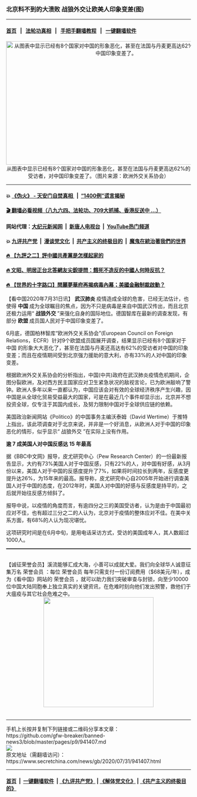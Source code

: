 ### 北京料不到的大溃败 战狼外交让欧美人印象变差(图)
------------------------

#### [首页](https://github.com/gfw-breaker/banned-news3/blob/master/README.md) &nbsp;&nbsp;|&nbsp;&nbsp; [法轮功真相](https://github.com/begood0513/basic/blob/master/README.md)  &nbsp;&nbsp;|&nbsp;&nbsp; [手把手翻墙教程](https://github.com/gfw-breaker/guides/wiki)  &nbsp;&nbsp;|&nbsp;&nbsp; [一键翻墙软件](https://github.com/gfw-breaker/nogfw/blob/master/README.md)  



<div class="article_right" style="fone-color:#000">
 <p style="text-align: center;">
  <img alt="从图表中显示已经有8个国家对中国的形象恶化，甚至在法国与丹麦更高达62%的受访者，对中国印象变差了。" src="https://img3.secretchina.com/pic/2020/7-31/p2744121a879065907-ss.jpg" style="height:337px; width:600px"/>
  <br>
   从图表中显示已经有8个国家对中国的形象恶化，甚至在法国与丹麦更高达62%的受访者，对中国印象变差了。（图片来源：欧洲外交关系协会）
   <span id="hideid" name="hideid" style="color:red;display:none;">
    <span href="https://www.secretchina.com">
    </span>
   </span>
  </br>
 </p>
 <div id="txt-mid1-t21-2017">
  

---

#### 💥 [《伪火》 - 天安门自焚真相 ](http://141.164.39.94:10000/videos/blog/weihuo.html)&nbsp; |&nbsp; [“1400例”谎言揭秘  ](http://141.164.39.94:10000/videos/blog/jiexi1400.html)

#### [ 🎬  翻墙必看视频（八九六四、法轮功、709大抓捕、香港反送中 ...）](https://github.com/gfw-breaker/links/blob/master/banned.md)

#### 网站代理：[大纪元新闻网](http://167.172.10.89:10080/gb/) &nbsp;|&nbsp; [新唐人电视台](http://167.172.10.89:8808/gb/) &nbsp;|&nbsp; [YouTube热门频道](http://158.247.203.241/youtube.html)

#### 💥 [九评共产党](http://141.164.39.94:10000/videos/res/jiuping/)&nbsp; |&nbsp; [漫谈党文化](http://141.164.39.94:10000/videos/res/mtdwh/)&nbsp; |&nbsp; [共产主义的终极目的](http://141.164.39.94:10000/videos/res/zjmd/)&nbsp; |&nbsp; [魔鬼在統治著我們的世界](http://141.164.39.94:10000/videos/res/TheSpecter/)  

#### [ 🔥  【九評之二】評中國共產黨是怎樣起家的](http://141.164.39.94:10000/videos/news/../res/jiuping/index.html)

#### [ 🔥  文昭、明居正台北答網友尖銳提問：餓死不造反的中國人何時反抗？](http://141.164.39.94:10000/videos/news/wenzhao-mjz.html)

#### [ 🔥  【世界的十字路口】閆麗夢華府再揭病毒內幕；美國金融制裁啟動？](http://141.164.39.94:10000/videos/news/tanghao01.html)


  </div>
 </div>
 <p>
  【看中国2020年7月31日讯】
  <strong>
   <span href="https://www.secretchina.com/news/gb/tag/武汉肺炎" target="_blank">
    武汉肺炎
   </span>
  </strong>
  疫情造成全球的危害，已经无法估计，也使得
  <strong>
   中国
  </strong>
  成为全球瞩目的焦点，因为不只是病毒是来自中国武汉传出，而且北京还极力运用“
  <strong>
   战狼外交
  </strong>
  ”来强化自身的国际地位。德国智库在最新的调查发现，有部分
  <strong>
   欧盟
  </strong>
  成员国人民对于中国印象变差了。
  <span id="hideid" name="hideid" style="color:red;display:none;">
   <span href="https://www.secretchina.com">
   </span>
  </span>
 </p>
 <p>
  6月底，德国柏林智库“欧洲外交关系协会”(European Council on Foreign Relations，ECFR）针对9个欧盟成员国展开调查，结果显示已经有8个国家对于
  <span href="https://www.secretchina.com/news/gb/tag/中国" target="_blank">
   中国
  </span>
  的形象大大恶化了，甚至在法国与丹麦还高达有62%的受访者对中国的印象变差；而且在疫情期间受到北京强力援助的意大利，亦有33%的人对中国的印象变差。
 </p>
 <p>
  根据欧洲外交关系协会的分析指出，中国(中共)政府在武汉肺炎疫情危机期间，企图分裂欧洲，及对西方民主国家应对卫生紧急状况的敌视言论，已为欧洲敲响了警钟。欧洲人多年以来一直都认为，中国应该会对有效的全球经济秩序产生兴趣，因中国是从全球化贸易受益最大的国家，可是在最近几个事件却显示出，北京并不想投资全球，仅专注于其国内成长，及努力限制中国对于全球供应链的依赖。
 </p>
 <p>
  美国政治新闻网站《Politico》的中国事务主编沃泰姆（David Wertime）于推特上指出，该此项调查对于北京来说，并非是一个好消息，从欧洲人对于中国的印象恶化的情形，似乎显示“
  <span href="https://www.secretchina.com/news/gb/tag/战狼外交" target="_blank">
   战狼外交
  </span>
  ”在实际上没有作用。
 </p>
 <p>
  <strong>
   逾
  </strong>
  <strong>
   7
  </strong>
  <strong>
   成美国人对中国反感达
  </strong>
  <strong>
   15
  </strong>
  <strong>
   年最高
  </strong>
 </p>
 <p>
  据《BBC中文网》报导，皮尤研究中心（Pew Research Center）的一份最新报告显示，大约有73%美国人对于中国反感，只有22%的人，对中国有好感，从3月份以来，美国人对于中国的反感度提升了7%，如果将时间拉长到两年，反感度更提升达26%，为15年来的最高。报导称，皮尤研究中心自2005年开始进行调查美国人对于中国的态度，在2012年时，美国人对中国的好感与反感度是持平的，之后就开始往反感方倾斜了。
 </p>
 <center>
  <div style="max-width: 632px;height:180px; display: none; text-align: center; margin: 0 auto; overflow: hidden;overflow-x: hidden;">
   <div id="taboola-midarticle-thumbnails" style="max-width: 632px;height:180px;overflow: hidden;overflow-x: hidden;">
   </div>
  </div>
  <div>
   <center>
    <div id="div-gpt-ad-1589559869784-0">
    </div>
   </center>
  </div>
 </center>
 <p>
  报导中说，以疫情的角度而言，有逾四分之三的美国受访者，认为是由于中国最初应对不佳，也有超过三分之二的人认为，北京对于疫情的整体应对不佳。在美中关系方面，有68%的人认为现况堪忧。
 </p>
 <center>
  <div style="max-width: 632px;height:180px; display: none; text-align: center; margin: 0 auto; overflow: hidden;overflow-x: hidden;">
   <div id="taboola-midarticle-thumbnails" style="max-width: 632px;height:180px;overflow: hidden;overflow-x: hidden;">
   </div>
  </div>
  <div>
   <center>
    <div id="div-gpt-ad-1589559869784-0">
    </div>
   </center>
  </div>
 </center>
 <p>
  这项研究时间是在6月中旬，是用电话采访方式，受访的美国成年人，其人数超过1000人。
 </p>
 <center>
  <div style="max-width: 632px;height:180px; display: none; text-align: center; margin: 0 auto; overflow: hidden;overflow-x: hidden;">
   <div id="taboola-midarticle-thumbnails" style="max-width: 632px;height:180px;overflow: hidden;overflow-x: hidden;">
   </div>
  </div>
  <div>
   <center>
    <div id="div-gpt-ad-1589559869784-0">
    </div>
   </center>
  </div>
 </center>
 <p style="margin-bottom:10px;">
  <hr style="border-top: 1px dashed  ;" width="100%"/>
  <br/>
  【诚征荣誉会员】溪流能够汇成大海，小善可以成就大爱。我们向全球华人诚意征集万名
  <span href="/kzgd/subscribe.html" target="_blank">
   荣誉会员
  </span>
  ：每位
  <span href="/kzgd/subscribe.html" target="_blank">
   荣誉会员
  </span>
  每年只需支付一份订阅费用（$68美元/年），成为《看中国》网站的
  <span href="/kzgd/subscribe.html" target="_blank">
   荣誉会员
  </span>
  ，就可以助力我们突破审查与封锁，向至少10000位中国大陆同胞奉上独立真实的关键资讯，在危难时刻向他们发出预警，救他们于大瘟疫与其它社会危难之中。
  <center>
   <span href="https://account.secretchina.com/planshopcart.php?pid=2020plana&amp;carf=add&amp;code=b5">
    <img src="https://img3.secretchina.com/pic/2020/7-29/p2742721a263579567.jpg" width="300px"/>
   </span>
  </center>
  <center>
   <div style="max-width: 632px;height:180px; display: none; text-align: center; margin: 0 auto; overflow: hidden;overflow-x: hidden;">
    <div id="taboola-midarticle-thumbnails" style="max-width: 632px;height:180px;overflow: hidden;overflow-x: hidden;">
    </div>
   </div>
   <div>
    <center>
     <div id="div-gpt-ad-1589559869784-0">
     </div>
    </center>
   </div>
  </center>
  <center>
   <div>
    <div id="txt-mid2-t22-2017" style="display: block;margin-top:8px;max-height: 351px;  overflow: hidden;">
     <div id="SC-21xx">
     </div>
     <ins class="adsbygoogle" data-ad-client="ca-pub-1276641434651360" data-ad-format="auto" data-ad-slot="4301710469" data-full-width-responsive="true" style="display:block">
     </ins>
    </div>
   </div>
  </center>
  <div style="padding-top:12px;">
  </div>
 </p>
</div>

<hr/>
手机上长按并复制下列链接或二维码分享本文章：<br/>
https://github.com/gfw-breaker/banned-news3/blob/master/pages/p9/941407.md <br/>
<a href='https://github.com/gfw-breaker/banned-news3/blob/master/pages/p9/941407.md'><img src='https://github.com/gfw-breaker/banned-news3/blob/master/pages/p9/941407.md.png'/></a> <br/>
原文地址（需翻墙访问）：https://www.secretchina.com/news/gb/2020/07/31/941407.html


------------------------
#### [首页](https://github.com/gfw-breaker/banned-news3/blob/master/README.md) &nbsp;|&nbsp; [一键翻墙软件](https://github.com/gfw-breaker/nogfw/blob/master/README.md) &nbsp;| [《九评共产党》](https://github.com/gfw-breaker/9ping.md/blob/master/README.md#九评之一评共产党是什么) | [《解体党文化》](https://github.com/gfw-breaker/jtdwh.md/blob/master/README.md) | [《共产主义的终极目的》](https://github.com/gfw-breaker/gczydzjmd.md/blob/master/README.md)


<img src='http://gfw-breaker.win/banned-news3/pages/p9/941407.md' width='0px' height='0px'/>